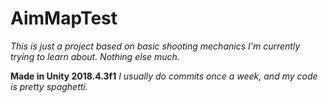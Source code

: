 # AimMapTest

*This is just a project based on basic shooting mechanics I'm currently trying to learn about. Nothing else much.*

**Made in Unity 2018.4.3f1**
*I usually do commits once a week, and my code is pretty spaghetti.*
